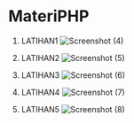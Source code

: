 # MateriPHP
1. LATIHAN1
![Screenshot (4)](https://user-images.githubusercontent.com/130851468/237022451-55d021c9-14c9-4971-8071-adf66c886fe0.png)

2. LATIHAN2
![Screenshot (5)](https://user-images.githubusercontent.com/130851468/237022726-5a3a7d5f-4932-48b2-9b71-3934f220a933.png)

3. LATIHAN3
![Screenshot (6)](https://user-images.githubusercontent.com/130851468/237023179-023514d4-77f2-41d1-bcff-70c0a7e7a513.png)

4. LATIHAN4
![Screenshot (7)](https://user-images.githubusercontent.com/130851468/237023646-2ba75be9-b8d4-48db-8098-a663758bb711.png)

5. LATIHAN5
![Screenshot (8)](https://user-images.githubusercontent.com/130851468/237023959-e4fe1618-dda7-4b9d-8cab-1836e6a11348.png)
